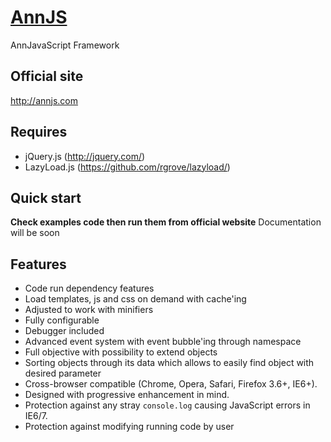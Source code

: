 # [AnnJS](http://annjs.com)
AnnJavaScript Framework

## Official site

http://annjs.com

## Requires

* jQuery.js (http://jquery.com/)
* LazyLoad.js (https://github.com/rgrove/lazyload/)

## Quick start

**Check examples code then run them from official website**
Documentation will be soon

## Features

* Code run dependency features
* Load templates, js and css on demand with cache'ing
* Adjusted to work with minifiers
* Fully configurable
* Debugger included
* Advanced event system with event bubble'ing through namespace
* Full objective with possibility to extend objects
* Sorting objects through its data which allows to easily find object with desired parameter
* Cross-browser compatible (Chrome, Opera, Safari, Firefox 3.6+, IE6+).
* Designed with progressive enhancement in mind.
* Protection against any stray `console.log` causing JavaScript errors in
  IE6/7.
* Protection against modifying running code by user